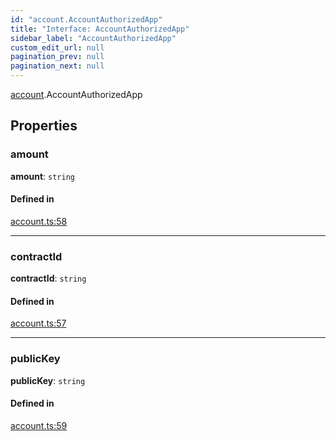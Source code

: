 ```yaml
---
id: "account.AccountAuthorizedApp"
title: "Interface: AccountAuthorizedApp"
sidebar_label: "AccountAuthorizedApp"
custom_edit_url: null
pagination_prev: null
pagination_next: null
---
```


[account](../modules/account.md).AccountAuthorizedApp

## Properties

### amount

 **amount**: `string`

#### Defined in

[account.ts:58](https://github.com/near/near-api-js/blob/a0c9a104/packages/near-api-js/src/account.ts#L58)

___

### contractId

 **contractId**: `string`

#### Defined in

[account.ts:57](https://github.com/near/near-api-js/blob/a0c9a104/packages/near-api-js/src/account.ts#L57)

___

### publicKey

 **publicKey**: `string`

#### Defined in

[account.ts:59](https://github.com/near/near-api-js/blob/a0c9a104/packages/near-api-js/src/account.ts#L59)
